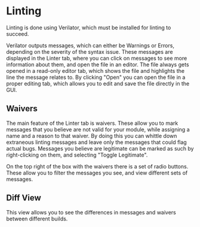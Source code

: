 # Linting

Linting is done using Verilator, which must be installed for linting to succeed.

Verilator outputs messages, which can either be Warnings or Errors, depending
on the severity of the syntax issue. These messages are displayed in the
Linter tab, where you can click on messages to see more information about
them, and open the file in an editor. The file always gets opened in a
read-only editor tab, which shows the file and highlights the line the
message relates to. By clicking "Open" you can open the file in a proper
editing tab, which allows you to edit and save the file directly in the GUI.

## Waivers

The main feature of the Linter tab is waivers. These allow you to mark
messages that you believe are not valid for your module, while assigning a
name and a reason to that waiver. By doing this you can whittle down
extraneous linting messages and leave only the messages that could flag
actual bugs. Messages you believe are legitimate can be marked as such by
right-clicking on them, and selecting "Toggle Legitimate".

On the top right of the box with the waivers there is a set of radio buttons.
These allow you to filter the messages you see, and view different sets of
messages.

## Diff View

This view allows you to see the differences in messages and waivers between
different builds.
